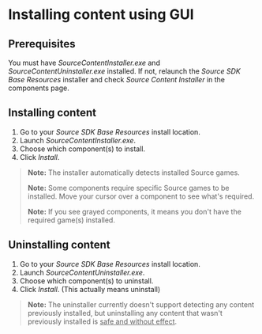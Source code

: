 # Installing content using GUI

## Prerequisites

You must have *SourceContentInstaller.exe* and *SourceContentUninstaller.exe* installed. If not, relaunch the *Source SDK Base Resources* installer and check *Source Content Installer* in the components page.

## Installing content

1. Go to your *Source SDK Base Resources* install location.
2. Launch *SourceContentInstaller.exe*.
3. Choose which component(s) to install.
4. Click *Install*.

> **Note:** The installer automatically detects installed Source games.
>
> **Note:** Some components require specific Source games to be installed. Move your cursor over a component to see what's required.  
>
> **Note:** If you see grayed components, it means you don't have the required game(s) installed.

## Uninstalling content

1. Go to your *Source SDK Base Resources* install location.
2. Launch *SourceContentUninstaller.exe*.
3. Choose which component(s) to uninstall.
4. Click *Install*. (This actually means uninstall)

> **Note:** The uninstaller currently doesn't support detecting any content previously installed, but uninstalling any content that wasn't previously installed is <u>safe and without effect</u>.

